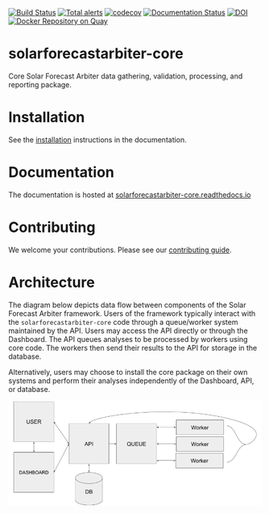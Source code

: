 [![Build Status](https://github.com/actions/hello-world/workflows/.github/workflows/main.yml/badge.svg)](https://github.com/SolarArbiter/solarforecastarbiter-core/actions)
[![Total alerts](https://img.shields.io/lgtm/alerts/g/SolarArbiter/solarforecastarbiter-core.svg?logo=lgtm&logoWidth=18)](https://lgtm.com/projects/g/SolarArbiter/solarforecastarbiter-core/alerts/)
[![codecov](https://codecov.io/gh/solararbiter/solarforecastarbiter-core/branch/master/graph/badge.svg)](https://codecov.io/gh/solararbiter/solarforecastarbiter-core)
[![Documentation Status](https://readthedocs.org/projects/solarforecastarbiter-core/badge/?version=latest)](https://solarforecastarbiter-core.readthedocs.io/en/latest/?badge=latest)
[![DOI](https://zenodo.org/badge/DOI/10.5281/zenodo.3473590.svg)](https://doi.org/10.5281/zenodo.3473590)
[![Docker Repository on Quay](https://quay.io/repository/solararbiter/solarforecastarbiter-core/status "Docker Repository on Quay")](https://quay.io/repository/solararbiter/solarforecastarbiter-core)

# solarforecastarbiter-core
Core Solar Forecast Arbiter data gathering, validation, processing, and
reporting package.

# Installation

See the [installation](https://solarforecastarbiter-core.readthedocs.io/en/latest/installation.html) instructions in the documentation.

# Documentation

The documentation is hosted at [solarforecastarbiter-core.readthedocs.io](https://solarforecastarbiter-core.readthedocs.io/en/latest/)

# Contributing

We welcome your contributions. Please see our [contributing guide](https://solarforecastarbiter-core.readthedocs.io/en/latest/contributing.html).

# Architecture

The diagram below depicts data flow between components of the Solar
Forecast Arbiter framework. Users of the framework typically interact
with the ``solarforecastarbiter-core`` code through a queue/worker
system maintained by the API. Users may access the API directly or
through the Dashboard. The API queues analyses to be processed by
workers using core code. The workers then send their results to the API
for storage in the database.

Alternatively, users may choose to install the core package on their own
systems and perform their analyses independently of the Dashboard, API,
or database.

![system sketch](system_sketch.png)
